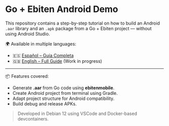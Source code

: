 # Go + Ebiten Android Demo

This repository contains a step-by-step tutorial on how to build an Android `.aar` library and an `.apk` package from a Go + Ebiten project — without using Android Studio.

🌍 Available in multiple languages:

- 🇪🇸 [Español – Guía Completa](./README_ES.md)
- 🇬🇧 [English – Full Guide](./README_EN.md) (Work in progress)

---

📦 Features covered:
- Generate **.aar** from Go code using **ebitenmobile**.
- Create Android project from terminal using Gradle.
- Adapt project structure for Android compatibility.
- Build debug and release APKs.

> Developed in Debian 12 using VSCode and Docker-based devcontainers.

